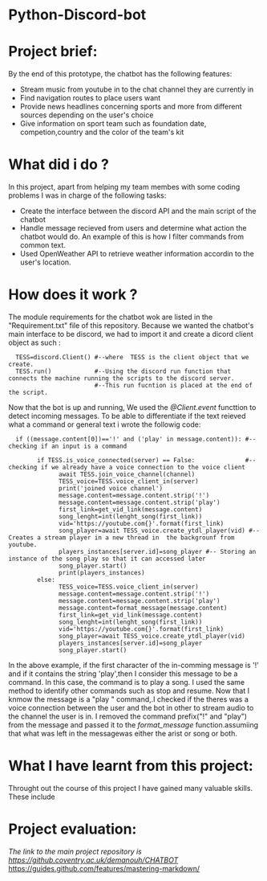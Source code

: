 # Python-Discord-bot
# Project brief:
By the end of this prototype, the chatbot has the following features:
- Stream music from youtube in to the chat channel they are currently in
- Find navigation routes to place users want
- Provide news headlines concerning sports and more from different sources depending on the user's choice
- Give information on sport team such as foundation date, competion,country and  the color of the team's kit


# What did i do ?
In this project, apart from helping my team membes with some coding problems I was in charge of the following tasks:

- Create the interface between the discord API and the main script of the chatbot
- Handle message recieved from users and determine what action the chatbot would do. An example of this is how I filter commands from common text.
- Used OpenWeather API to retrieve weather information accordin to the user's location.

# How does it work ?
The module requirements for the chatbot wok are listed in the "Requirement.txt" file of this repository.
Because we wanted the chatbot's main interface to be discord, we had to import it and create a  dicord client object as such :
      
      TESS=discord.Client() #--where  TESS is the client object that we create.
      TESS.run()            #--Using the discord run function that connects the machine running the scripts to the discord server.
                            #--This run fucntion is placed at the end of the script.
Now that the bot is up and running, We used the *@Client.event* functtion to detect incoming messages. To be able to differentiate if the text reieved what a command or general text i wrote the followig code:

      if ((message.content[0])=='!' and ('play' in message.content)): #--checking if an input is a command

            if TESS.is_voice_connected(server) == False:              #--checking if we already have a voice connection to the voice client 
                  await TESS.join_voice_channel(channel)
                  TESS_voice=TESS.voice_client_in(server)
                  print('joined voice channel')
                  message.content=message.content.strip('!')
                  message.content=message.content.strip('play')
                  first_link=get_vid_link(message.content)
                  song_lenght=int(lenght_song(first_link))
                  vid='https://youtube.com{}'.format(first_link)
                  song_player=await TESS_voice.create_ytdl_player(vid) #--Creates a stream player in a new thread in  the backgrounf from youtube.
                  players_instances[server.id]=song_player #-- Storing an instance of the song play so that it can accessed later
                  song_player.start()
                  print(players_instances)
            else:
                  TESS_voice=TESS.voice_client_in(server)
                  message.content=message.content.strip('!')
                  message.content=message.content.strip('play')
                  message.content=format_message(message.content)
                  first_link=get_vid_link(message.content)
                  song_lenght=int(lenght_song(first_link))
                  vid='https://youtube.com{}'.format(first_link)
                  song_player=await TESS_voice.create_ytdl_player(vid)
                  players_instances[server.id]=song_player
                  song_player.start()

In the above example, if the first character of the in-comming message is '!' and if it contains the string 'play',then I consider this message to be a command. In this case, the command is to play a song. I used the same method to identify other commands such as stop and resume. Now that I knmow the message is a "play <song>" command,.I checked if the theres was a voice connection between the user and the bot in other to stream audio to the channel the user is in. I removed the command prefix("!" and "play") from the message  and passed it to the *format_message* function.assumiing that what was left in the messagewas either the arist or song  or both.






# What I have learnt from this project:
Throught out the course of this project I have gained many valuable skills. These include




# Project evaluation:























*The link to the main project repository is https://github.coventry.ac.uk/demanouh/CHATBOT*
https://guides.github.com/features/mastering-markdown/
